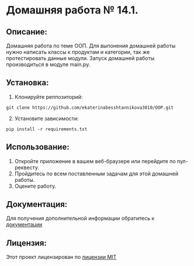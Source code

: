 # Домашняя работа № 14.1.
## Описание:
Домашняя работа по теме ООП. Для выпонения домашней работы нужно написать классы к продуктам и категории, так же протестировать данные модули.
Запуск домашней работы производиться в модуле main.py.
## Установка:
1. Клонируйте реппозиторий:
```
git clone https://github.com/ekaterinabesshtannikova3010/OOP.git
```
2. Установите зависимости:
```
pip install -r requirements.txt
```
## Использование:
1. Откройте приложение в вашем веб-браузере или перейдите по пул-реквесту.
2. Пройдитесь по всем поставленным задачам для этой домашней работы.
3. Оцените работу.
## Документация:
Для получения дополнительной информации обратитесь к [документации](proekt1/README.md)
## Лицензия:
Этот проект лицензирован по [лицензии MIT](LICENSE)
